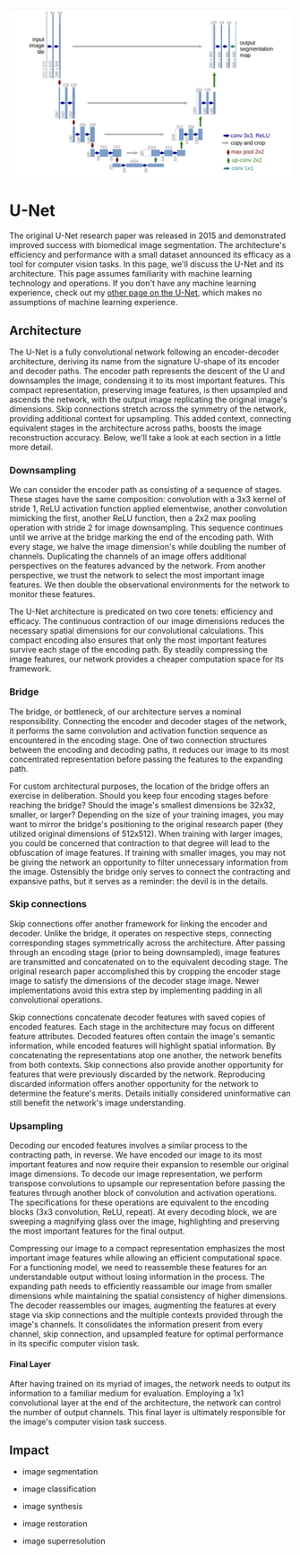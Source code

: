 ![A screenshot of the UNet architecture from its corresponding 2015 research paper](/UNet/Images/unet_architecture.png)

# U-Net

The original U-Net research paper was released in 2015 and demonstrated improved success with biomedical image segmentation. The architecture's efficiency and performance with a small dataset announced its efficacy as a tool for computer vision tasks. In this page, we'll discuss the U-Net and its architecture. This page assumes familiarity with machine learning technology and operations. If you don't have any machine learning experience, check out my [other page on the U-Net](https://github.com/ejohansson13/concepts_explained/blob/main/UNet/UNet.md), which makes no assumptions of machine learning experience.

## Architecture

The U-Net is a fully convolutional network following an encoder-decoder architecture, deriving its name from the signature U-shape of its encoder and decoder paths. The encoder path represents the descent of the U and downsamples the image, condensing it to its most important features. This compact representation, preserving image features, is then upsampled and ascends the network, with the output image replicating the original image's dimensions. Skip connections stretch across the symmetry of the network, providing additional context for upsampling. This added context, connecting equivalent stages in the architecture across paths, boosts the image reconstruction accuracy. Below, we'll take a look at each section in a little more detail.

### Downsampling

We can consider the encoder path as consisting of a sequence of stages. These stages have the same composition: convolution with a 3x3 kernel of stride 1, ReLU activation function applied elementwise, another convolution mimicking the first, another ReLU function, then a 2x2 max pooling operation with stride 2 for image downsampling. This sequence continues until we arrive at the bridge marking the end of the encoding path. With every stage, we halve the image dimension's while doubling the number of channels. Duplicating the channels of an image offers additional perspectives on the features advanced by the network. From another perspective, we trust the network to select the most important image features. We then double the observational environments for the network to monitor these features.

The U-Net architecture is predicated on two core tenets: efficiency and efficacy. The continuous contraction of our image dimensions reduces the necessary spatial dimensions for our convolutional calculations. This compact encoding also ensures that only the most important features survive each stage of the encoding path. By steadily compressing the image features, our network provides a cheaper computation space for its framework.

### Bridge

The bridge, or bottleneck, of our architecture serves a nominal responsibility. Connecting the encoder and decoder stages of the network, it performs the same convolution and activation function sequence as encountered in the encoding stage. One of two connection structures between the encoding and decoding paths, it reduces our image to its most concentrated representation before passing the features to the expanding path.

For custom architectural purposes, the location of the bridge offers an exercise in deliberation. Should you keep four encoding stages before reaching the bridge? Should the image's smallest dimensions be 32x32, smaller, or larger? Depending on the size of your training images, you may want to mirror the bridge's positioning to the original research paper (they utilized original dimensions of 512x512). When training with larger images, you could be concerned that contraction to that degree will lead to the obfuscation of image features. If training with smaller images, you may not be giving the network an opportunity to filter unnecessary information from the image. Ostensibly the bridge only serves to connect the contracting and expansive paths, but it serves as a reminder: the devil is in the details.

### Skip connections

Skip connections offer another framework for linking the encoder and decoder. Unlike the bridge, it operates on respective steps, connecting corresponding stages symmetrically across the architecture. After passing through an encoding stage (prior to being downsampled), image features are transmitted and concatenated on to the equivalent decoding stage. The original research paper accomplished this by cropping the encoder stage image to satisfy the dimensions of the decoder stage image. Newer implementations avoid this extra step by implementing padding in all convolutional operations. 

Skip connections concatenate decoder features with saved copies of encoded features. Each stage in the architecture may focus on different feature attributes. Decoded features often contain the image's semantic information, while encoded features will highlight spatial information. By concatenating the representations atop one another, the network benefits from both contexts. Skip connections also provide another opportunity for features that were previously discarded by the network. Reproducing discarded information offers another opportunity for the network to determine the feature's merits. Details initially considered uninformative can still benefit the network's image understanding.

### Upsampling

Decoding our encoded features involves a similar process to the contracting path, in reverse. We have encoded our image to its most important features and now require their expansion to resemble our original image dimensions. To decode our image representation, we perform transpose convolutions to upsample our representation before passing the features through another block of convolution and activation operations. The specifications for these operations are equivalent to the encoding blocks (3x3 convolution, ReLU, repeat). At every decoding block, we are sweeping a magnifying glass over the image, highlighting and preserving the most important features for the final output.

Compressing our image to a compact representation emphasizes the most important image features while allowing an efficient computational space. For a functioning model, we need to reassemble these features for an understandable output without losing information in the process. The expanding path needs to efficiently reassamble our image from smaller dimensions while maintaining the spatial consistency of higher dimensions. The decoder reassembles our images, augmenting the features at every stage via skip connections and the multiple contexts provided through the image's channels. It consolidates the information present from every channel, skip connection, and upsampled feature for optimal performance in its specific computer vision task.

#### Final Layer

After having trained on its myriad of images, the network needs to output its information to a familiar medium for evaluation. Employing a 1x1 convolutional layer at the end of the architecture, the network can control the number of output channels. This final layer is ultimately responsible for the image's computer vision task success.

## Impact
- image segmentation

- image classification

- image synthesis

- image restoration

- image superresolution
